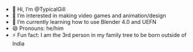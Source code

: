 - 👋 Hi, I’m @TypicalGill
- 👀 I’m interested in making video games and animation/design
- 🌱 I’m currently learning how to use Blender 4.0 and UEFN
- 😄 Pronouns: he/him
- ⚡ Fun fact: I am the 3rd person in my family tree to be born outside of India

<!---
TypicalGill/TypicalGill is a ✨ special ✨ repository because its `README.md` (this file) appears on your GitHub profile.
You can click the Preview link to take a look at your changes.
--->
